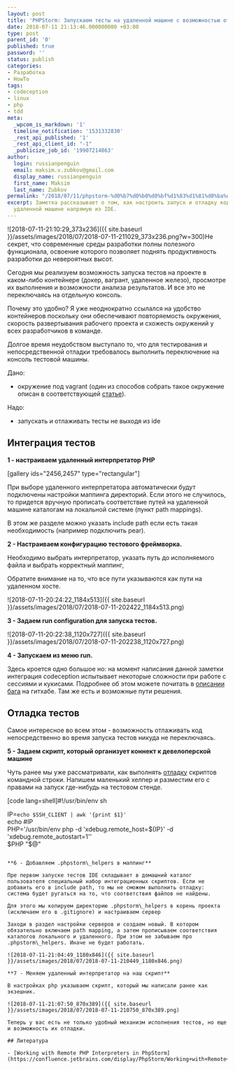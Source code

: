 ```yaml
---
layout: post
title: 'PHPStorm: Запускаем тесты на удаленной машине с возможностью отладки'
date: 2018-07-11 21:13:46.000000000 +03:00
type: post
parent_id: '0'
published: true
password: ''
status: publish
categories:
- Разработка
- HowTo
tags:
- codeception
- linux
- php
- tdd
meta:
  _wpcom_is_markdown: '1'
  timeline_notification: '1531332830'
  _rest_api_published: '1'
  _rest_api_client_id: "-1"
  _publicize_job_id: '19907214863'
author:
  login: russianpenguin
  email: maksim.v.zubkov@gmail.com
  display_name: russianpenguin
  first_name: Maksim
  last_name: Zubkov
permalink: "/2018/07/11/phpstorm-%d0%b7%d0%b0%d0%bf%d1%83%d1%81%d0%ba%d0%b0%d0%b5%d0%bc-%d1%82%d0%b5%d1%81%d1%82%d1%8b-%d0%bd%d0%b0-%d1%83%d0%b4%d0%b0%d0%bb%d0%b5%d0%bd%d0%bd%d0%be%d0%b9-%d0%bc%d0%b0%d1%88%d0%b8%d0%bd%d0%b5/"
excerpt: Заметка рассказывает о том, как настроить запуск и отладку кода тестов на
  удаленной машине напрямую из IDE.
---
```

![2018-07-11-21:10:29_373x236]({{ site.baseurl }}/assets/images/2018/07/2018-07-11-211029_373x236.png?w=300)Не секрет, что современные среды разработки полны полезного функционала, освоение которого позволяет поднять продуктивность разработки до невероятных высот.

Сегодня мы реализуем возможность запуска тестов на проекте в каком-либо контейнере (докер, вагрант, удаленное железо), просмотре их выполнения и возможности анализа результатов. И все это не переключаясь на отдельную консоль.

Почему это удобно? Я уже неоднократно ссылался на удобство контейнеров поскольку они обеспечивают повторяемость окружения, скорость развертывания рабочего проекта и схожесть окружений у всех разработчиков в команде.

Долгое время неудобством выступало то, что для тестирования и непосредственной отладки требовалось выполнить переключение на консоль тестовой машины.

Дано:

- окружение под vagrant (один из способов собрать такое окружение описан в соответствующей [статье](http://russianpenguin.ru/2017/05/02/%d1%82%d0%b5%d1%81%d1%82%d0%b8%d1%80%d0%be%d0%b2%d0%b0%d0%bd%d0%b8%d0%b5-%d0%bf%d0%be-%d1%87%d0%b0%d1%81%d1%82%d1%8c-4/)).

Надо:

- запускать и отлаживать тесты не выходя из ide

<!--more-->

## Интеграция тестов

**1 - настраиваем удаленный интерпретатор PHP**

[gallery ids="2456,2457" type="rectangular"]

При выборе удаленного интерпретатора автоматически будут подключены настройки маппинга директорий. Если этого не случилось, то придется вручную прописать соответствие путей на удаленной машине каталогам на локальной системе (пункт path mappings).

В этом же разделе можно указать include path если есть такая необходимость (например подключить pear).

**2 - Настраиваем конфигурацию тестового фреймворка.**

Необходимо выбрать интерпретатор, указать путь до исполняемого файла и выбрать корректный маппинг,

Обратите внимание на то, что все пути указываются как пути на удаленном хосте.

![2018-07-11-20:24:22_1184x513]({{ site.baseurl }}/assets/images/2018/07/2018-07-11-202422_1184x513.png)

**3 - Задаем run configuration для запуска тестов.**

![2018-07-11-20:22:38_1120x727]({{ site.baseurl }}/assets/images/2018/07/2018-07-11-202238_1120x727.png)

**4 - Запускаем из меню run.**

Здесь кроется одно большое но: на момент написания данной заметки интеграция codeception испытывает некоторые сложности при работе с сессиями и кукисами. Подробнее об этом можете почитать в [описании бага](https://github.com/Codeception/Codeception/issues/4476) на гитхабе. Там же есть и возможные пути решения.

## Отладка тестов

Самое интересное во всем этом - возможность отлаживать код непосредственно во время запуска тестов никуда не переключаясь.

**5 - Задаем скрипт, который организует коннект к девелоперской машине**

Чуть ранее мы уже рассматривали, как выполнять [отладку](http://russianpenguin.ru/2018/04/01/php-%d0%be%d1%82%d0%bb%d0%b0%d0%b6%d0%b8%d0%b2%d0%b0%d0%b5%d0%bc-%d1%81%d0%ba%d1%80%d0%b8%d0%bf%d1%82%d1%8b-%d0%ba%d0%be%d0%bc%d0%b0%d0%bd%d0%b4%d0%bd%d0%be%d0%b9-%d1%81%d1%82%d1%80%d0%be%d0%ba%d0%b8/) скриптов командной строки. Напишем маленький хелпер и разместим его с правами на запуск где-нибудь на тестовом стенде.

[code lang=shell]#!/usr/bin/env sh

IP=`echo $SSH_CLIENT | awk '{print $1}'`  
echo #IP  
PHP='/usr/bin/env php -d 'xdebug.remote\_host=${IP}' -d 'xdebug.remote\_autostart=1''  
$PHP "$@"
```

**6 - Добавляем .phpstorm\_helpers в маппинг**

Пре первом запуске тестов IDE складывает в домашний каталог пользователя специальный набор интеграционных скриптов. Если не добавить его в include path, то мы не сможем выполнить отладку: система будет ругаться на то, что соответствия файлов не найдены.

Для этого мы копируем директорию .phpstorm\_helpers в корень проекта (исключаем его в .gitignore) и настраиваем сервер

Заходи в раздел настройки серверов и создаем новый. В котором обязательно включаем path mapping, а затем прописываем соответствия каталогов локального и удаленного. При этом не забываем про .phpstorm\_helpers. Иначе не будет работать.

![2018-07-11-21:04:49_1180x846]({{ site.baseurl }}/assets/images/2018/07/2018-07-11-210449_1180x846.png)

**7 - Меняем удаленный интерпретатор на наш скрипт**

В настройках php указываем скрипт, который мы написали ранее как экзешник.

![2018-07-11-21:07:50_870x389]({{ site.baseurl }}/assets/images/2018/07/2018-07-11-210750_870x389.png)

Теперь у вас есть не только удобный механизм исполнения тестов, но еще и возможность их отладки.

## Литература

- [Working with Remote PHP Interpreters in PhpStorm](https://confluence.jetbrains.com/display/PhpStorm/Working+with+Remote+PHP+Interpreters+in+PhpStorm)
